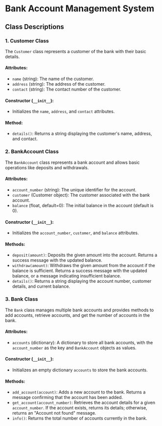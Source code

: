 # Bank Account Management System

## Class Descriptions

### 1. Customer Class

The `Customer` class represents a customer of the bank with their basic details.

#### Attributes:
- `name` (string): The name of the customer.
- `address` (string): The address of the customer.
- `contact` (string): The contact number of the customer.

#### Constructor (`__init__`):
- Initializes the `name`, `address`, and `contact` attributes.

#### Method:
- `details()`: Returns a string displaying the customer's name, address, and contact.

### 2. BankAccount Class

The `BankAccount` class represents a bank account and allows basic operations like deposits and withdrawals.

#### Attributes:
- `account_number` (string): The unique identifier for the account.
- `customer` (Customer object): The customer associated with the bank account.
- `balance` (float, default=0): The initial balance in the account (default is 0).

#### Constructor (`__init__`):
- Initializes the `account_number`, `customer`, and `balance` attributes.

#### Methods:
- `deposit(amount)`: Deposits the given amount into the account. Returns a success message with the updated balance.
- `withdraw(amount)`: Withdraws the given amount from the account if the balance is sufficient. Returns a success message with the updated balance, or a message indicating insufficient balance.
- `details()`: Returns a string displaying the account number, customer details, and current balance.

### 3. Bank Class

The `Bank` class manages multiple bank accounts and provides methods to add accounts, retrieve accounts, and get the number of accounts in the bank.

#### Attributes:
- `accounts` (dictionary): A dictionary to store all bank accounts, with the `account_number` as the key and `BankAccount` objects as values.

#### Constructor (`__init__`):
- Initializes an empty dictionary `accounts` to store the bank accounts.

#### Methods:
- `add_account(account)`: Adds a new account to the bank. Returns a message confirming that the account has been added.
- `get_account(account_number)`: Retrieves the account details for a given `account_number`. If the account exists, returns its details; otherwise, returns an "Account not found" message.
- `info()`: Returns the total number of accounts currently in the bank.
